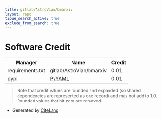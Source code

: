 ```yaml
---
title: gitlab/AstroVian/bmarxiv
layout: repo
tipue_search_active: true
exclude_from_search: true
---
```

# Software Credit

|Manager|Name|Credit|
|-------|----|------|
|requirements.txt|gitlab/AstroVian/bmarxiv|0.01|
|pypi|[PyYAML](https://pyyaml.org/)|0.01|


> Note that credit values are rounded and expanded (so shared dependencies are represented as one record) and may not add to 1.0. Rounded values that hit zero are removed.


- Generated by [CiteLang](https://github.com/vsoch/citelang)
